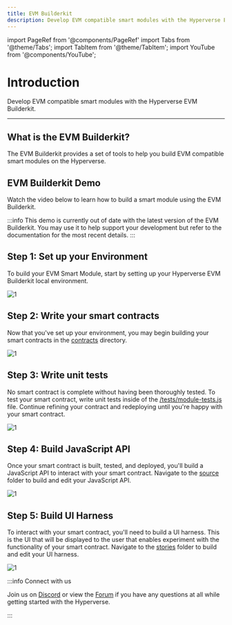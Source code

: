 ```yaml
---
title: EVM Builderkit
description: Develop EVM compatible smart modules with the Hyperverse EVM Builderkit.
---
```


import PageRef from '@components/PageRef'
import Tabs from '@theme/Tabs';
import TabItem from '@theme/TabItem';
import YouTube from '@components/YouTube';

# Introduction

Develop EVM compatible smart modules with the Hyperverse EVM Builderkit.

---

## What is the EVM Builderkit?

The EVM Builderkit provides a set of tools to help you build EVM compatible smart modules on the Hyperverse.

## EVM Builderkit Demo

Watch the video below to learn how to build a smart module using the EVM Builderkit.

<YouTube videoId="0A_Eg66psRU"/>

:::info
This demo is currently out of date with the latest version of the EVM Builderkit. You may use it to help support your development but refer to the documentation for the most recent details.
:::

## Step 1: Set up your Environment

To build your EVM Smart Module, start by setting up your Hyperverse EVM Builderkit local environment.

![1](/img/content/docs/builderkit/3.png)

<PageRef url="evm-setup" pageName="Step 1: Environment Setup" />

## Step 2: Write your smart contracts

Now that you've set up your environment, you may begin building your smart contracts in the [contracts](https://github.com/decentology/hyperverse-evm-builderkit/tree/main/contracts) directory.

![1](/img/content/docs/builderkit/4.png)

<PageRef url="smart-contracts" pageName="Step 2: Smart Contracts" />

## Step 3: Write unit tests

No smart contract is complete without having been thoroughly tested. To test your smart contract, write unit tests inside of the [/tests/module-tests.js](https://github.com/decentology/hyperverse-evm-builderkit/blob/main/test/module-tests.js) file. Continue refining your contract and redeploying until you're happy with your smart contract.

![1](/img/content/docs/builderkit/5.png)

<PageRef url="unit-tests" pageName="Step 3: Unit Tests" />

## Step 4: Build JavaScript API

Once your smart contract is built, tested, and deployed, you'll build a JavaScript API to interact with your smart contract. Navigate to the [source](https://github.com/decentology/hyperverse-evm-builderkit/tree/main/source) folder to build and edit your JavaScript API.

![1](/img/content/docs/builderkit/6.png)

<PageRef url="javascript-api" pageName="Step 4: JavaScript API" />

## Step 5: Build UI Harness

To interact with your smart contract, you'll need to build a UI harness. This is the UI that will be displayed to the user that enables experiment with the functionality of your smart contract. Navigate to the [stories](https://github.com/decentology/hyperverse-evm-builderkit/tree/main/stories) folder to build and edit your UI harness.

![1](/img/content/docs/builderkit/7.png)

<PageRef url="ui-harness" pageName="Step 5: UI Harness" />

:::info Connect with us

Join us on [Discord](https://discord.com/invite/uqecGxg) or view the [Forum](https://forum.decentology.com/) if you have any questions at all while getting started with the Hyperverse.

:::

